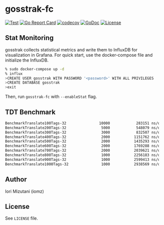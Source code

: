 # gosstrak-fc

[![Test](https://github.com/iomz/gosstrak/actions/workflows/test.yml/badge.svg)](https://github.com/iomz/gosstrak/actions/workflows/test.yml)
[![Go Report Card](https://goreportcard.com/badge/github.com/iomz/gosstrak)](https://goreportcard.com/report/github.com/iomz/gosstrak)
[![codecov](https://codecov.io/gh/iomz/gosstrak/branch/main/graph/badge.svg?token=fN1tyc6ssX)](https://codecov.io/gh/iomz/gosstrak)
[![GoDoc](https://godoc.org/github.com/iomz/gosstrak?status.svg)](http://godoc.org/github.com/iomz/gosstrak)
[![License](https://img.shields.io/github/license/iomz/gosstrak.svg)](https://github.com/iomz/gosstrak/blob/main/LICENSE)

## Stat Monitoring

gosstrak collects statistical metrics and write them to InfluxDB for visualization in Grafana.
For quick start, use the docker-compose file and initialize the InfluxDB.

```bash
% sudo docker-compose up -d
% influx
>CREATE USER gosstrak WITH PASSWORD '<password>' WITH ALL PRIVILEGES
>CREATE DATABASE gosstrak
>exit
```

Then, run `gosstrak-fc` with `--enableStat` flag.

## TDT Benchmark

```bash
BenchmarkTranslate100Tags-32               10000            283151 ns/op           34096 B/op       1321 allocs/op
BenchmarkTranslate200Tags-32                5000            548079 ns/op           68752 B/op       2662 allocs/op
BenchmarkTranslate300Tags-32                3000            832507 ns/op          102801 B/op       3978 allocs/op
BenchmarkTranslate400Tags-32                2000           1151762 ns/op          137600 B/op       5341 allocs/op
BenchmarkTranslate500Tags-32                2000           1435293 ns/op          171312 B/op       6589 allocs/op
BenchmarkTranslate600Tags-32                2000           1769288 ns/op          204112 B/op       7906 allocs/op
BenchmarkTranslate700Tags-32                2000           2039621 ns/op          240305 B/op       9276 allocs/op
BenchmarkTranslate800Tags-32                1000           2256183 ns/op          274352 B/op      10614 allocs/op
BenchmarkTranslate900Tags-32                1000           2599413 ns/op          307761 B/op      11898 allocs/op
BenchmarkTranslate1000Tags-32               1000           2938569 ns/op          342385 B/op      13247 allocs/op
```

## Author

Iori Mizutani (iomz)

## License

See `LICENSE` file.
